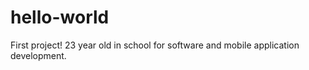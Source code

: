 # hello-world
First project!
23 year old in school for software and mobile application development.
